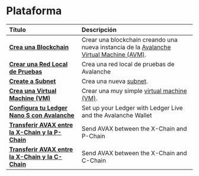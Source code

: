 # Plataforma

| Título| Descripción|
| :--- | :--- |
| [**Crea una Blockchain**](create-a-new-blockchain.md) | Crear una blockchain creando una nueva instancia de la [Avalanche Virtual Machine \(AVM\)](../../../learn/platform-overview/#exchange-chain-x-chain). |
| [**Crear una Red Local de Pruebas**](create-a-local-test-network.md) | Crea una red local de pruebas de Avalanche
| [**Create a Subnet**](create-a-subnet.md) | Crea una nueva [subnet](../../../learn/platform-overview/#subnets). |
| [**Crea una Virtual Machine \(VM\)**](create-a-virtual-machine-vm.md) | Crear una muy simple [virtual machine \(VM\)](../../../learn/platform-overview/#virtual-machines). |
| [**Configura tu Ledger Nano S con Avalanche**](setup-your-ledger-nano-s-with-avalanche.md) | Set up your Ledger with Ledger Live and the Avalanche Wallet |
| [**Transferir AVAX entre la X-Chain y la P-Chain**](transfer-avax-between-x-chain-and-p-chain.md) | Send AVAX between the X-Chain and P-Chain |
| [**Transferir AVAX entre la X-Chain y la C-Chain**](https://github.com/ava-labs/avalanche-docs/tree/e5dbc74ad73488ae633c3ce49704b98e32e7d5c4/build/tutorials/platform/transfer-avax-between-x-chain-and-c-chain.md) | Send AVAX between the X-Chain and C-Chain |

<!--stackedit_data:
eyJoaXN0b3J5IjpbOTQ1NzE5Mjk2XX0=
-->